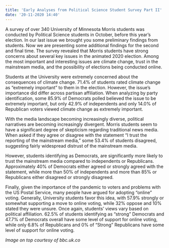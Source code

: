 ```yaml
---
title: 'Early Analyses from Political Science Student Survey Part II'
date: '20-11-2020 14:40'
---
```


A survey of over 340 University of Minnesota Morris students was conducted by Political Science students in October, before this year’s election. In our last issue we brought you some preliminary findings from students. Now we are presenting some additional findings for the second and final time. The survey revealed that Morris students have strong concerns about several key issues in the animated 2020 election. Among the most important and interesting issues are climate change, trust in the mainstream media, and the possibility of elections being conducted online.

Students at the University were extremely concerned about the consequences of climate change. 71.4% of students rated climate change as “extremely important” to them in the election. However, the issue’s importance did differ across partisan affiliation. When analyzing by party identification, some 85.9% of Democrats polled believed the issue to be extremely important, but only 42.9% of independents and only 14.0% of Republican voters viewed climate change as extremely important.

With the media landscape becoming increasingly diverse, political narratives are becoming increasingly divergent. Morris students seem to have a significant degree of skepticism regarding traditional news media. When asked if they agree or disagree with the statement “I trust the reporting of the mainstream media,” some 53.4% of students disagreed, suggesting fairly widespread distrust of the mainstream media.

However, students identifying as Democrats, are significantly more likely to trust the mainstream media compared to independents or Republicans. Approximately 40% of Democrats either agreed or strongly agreed with the statement, while more than 50% of independents and more than 85% or Republicans either disagreed or strongly disagreed.

Finally, given the importance of the pandemic to voters and problems with the US Postal Service, many people have argued for adopting “online” voting. Generally, University students favor this idea, with 57.9% strongly or somewhat supporting a move to online voting, while 32% oppose and 10% stated they were unsure. Once again, students’ views vary based on political affiliation. 62.5% of students identifying as “strong” Democrats and 47.7% of Democrats overall have some level of support for online voting, while only 6.8% of Republicans and 0% of “Strong” Republicans have some level of support for online voting.

_Image on top courtesy of bbc.uk.co_